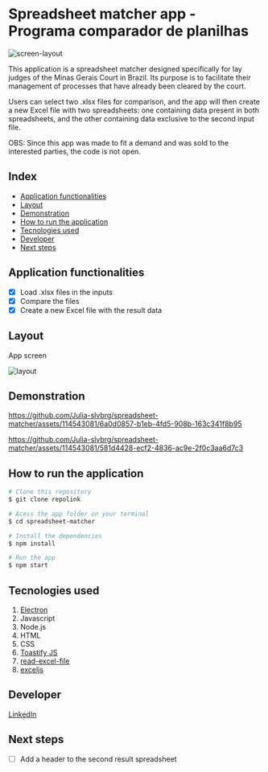 # Spreadsheet matcher app - Programa comparador de planilhas 


  ![screen-layout](https://github.com/Julia-slvbrg/spreadsheet-matcher/assets/114543081/27c5e8a0-2275-47c3-945d-a71dff20caa8)

This application is a spreadsheet matcher designed specifically for lay judges of the Minas Gerais Court in Brazil. Its purpose is to facilitate their management of processes that have already been cleared by the court.

Users can select two .xlsx files for comparison, and the app will then create a new Excel file with two spreadsheets: one containing data present in both spreadsheets, and the other containing data exclusive to the second input file.

OBS: Since this app was made to fit a demand and was sold to the interested parties, the code is not open.

## Index
- <a href="#functionalities">Application functionalities</a>
- <a href="#layout">Layout</a>
- <a href="#demonstration">Demonstration</a>
- <a href="#run">How to run the application</a>
- <a href="#tecnologies-used">Tecnologies used</a>
- <a href="#developer">Developer</a>
- <a href="#next-steps">Next steps</a>

## Application functionalities
 - [x]  Load .xlsx files in the inputs
 - [x]  Compare the files
 - [x]  Create a new Excel file with the result data

## Layout
App screen

![layout](https://github.com/Julia-slvbrg/spreadsheet-matcher/assets/114543081/e2f0be3e-d687-4a45-b5e0-b300a9f6e9ba)


## Demonstration


https://github.com/Julia-slvbrg/spreadsheet-matcher/assets/114543081/6a0d0857-b1eb-4fd5-908b-163c341f8b95



https://github.com/Julia-slvbrg/spreadsheet-matcher/assets/114543081/581d4428-ecf2-4836-ac9e-2f0c3aa6d7c3



## How to run the application
```bash
# Clone this repository
$ git clone repolink

# Acess the app folder on your terminal
$ cd spreadsheet-matcher

# Install the dependencies
$ npm install

# Run the app 
$ npm start
```

## Tecnologies used
1. [Electron](https://www.electronjs.org/)
2. Javascript
3. Node.js
4. HTML
5. CSS
6. [Toastify JS](https://apvarun.github.io/toastify-js/)
7. [read-excel-file](https://www.npmjs.com/package/read-excel-file)
8. [exceljs](https://www.npmjs.com/package/exceljs)

## Developer
[LinkedIn](https://www.linkedin.com/in/julia-silva-borges/)

## Next steps
 - [ ] Add a header to the second result spreadsheet
